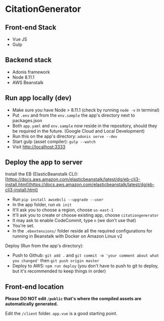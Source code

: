 # CitationGenerator

## Front-end Stack
- Vue JS
- Gulp

## Backend stack
- Adonis framework
- Node 8.11.1
- AWS Beanstalk

## Run app locally (dev)

- Make sure you have Node > 8.11.1 (check by running `node -v` in terminal)
- Put `.env` and from the `env.sample` the app's directory next to packages.json
- Both `app.yaml` and `env.sample` now reside in the repository, should they be required in the future. (Google Cloud and Local Development)
- Run this on the app's directory: `adonis serve --dev`
- Start gulp (asset compiler): `gulp --watch`
- Visit [http://localhost:3333](http://localhost:3333)


## Deploy the app to server

Install the EB (ElasticBeanstalk CLI): [https://docs.aws.amazon.com/elasticbeanstalk/latest/dg/eb-cli3-install.html](https://docs.aws.amazon.com/elasticbeanstalk/latest/dg/eb-cli3-install.html)

- Run `pip install awsebcli --upgrade --user`
- In the app folder, run `eb init`
- It'll ask you to choose a region, choose `us-east-1`
- It'll ask you to create or choose existing app, choose `citationgenerator`
- It may ask to enable CodeCommit, type `n` (we don't use that)
- You're set.
- In the `.ebextensions/` folder reside all the required configurations for running in Beanstalk with Docker on Amazon Linux v2

Deploy (Run from the app's directory):

- Push to Github: `git add .` and `git commit -m 'your comment about what you changed'` then `git push origin master`
- Deploy to AWS: `npm run deploy` (you don't have to push to git to deploy, but it's recommended to keep things in order)


## Front-end location

**Please DO NOT edit `/public` that's where the compiled assets are automatically generated.**

Edit the `/client` folder. `app.vue` is a good starting point.
